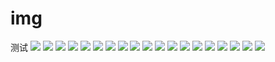 # img
 测试
![](https://cdn.jsdelivr.net/gh/lbb886/img@main/img/202407241820540.jpg)
![](https://cdn.jsdelivr.net/gh/lbb886/img@main/img/202407241829427.jpg)
![](https://cdn.jsdelivr.net/gh/lbb886/img@main/img/202407241829110.jpg)
![](https://cdn.jsdelivr.net/gh/lbb886/img@main/img/202407241829533.jpg)
![](https://cdn.jsdelivr.net/gh/lbb886/img@main/img/202407241830117.jpg)
![](https://cdn.jsdelivr.net/gh/lbb886/img@main/img/202407241830242.jpg)
![](https://cdn.jsdelivr.net/gh/lbb886/img@main/img/202407241830423.jpg)
![](https://cdn.jsdelivr.net/gh/lbb886/img@main/img/202407241830012.jpg)
![](https://cdn.jsdelivr.net/gh/lbb886/img@main/img/202407241830669.jpg)
![](https://cdn.jsdelivr.net/gh/lbb886/img@main/img/202407241831659.jpg)
![](https://cdn.jsdelivr.net/gh/lbb886/img@main/img/202407241831769.jpg)
![](https://cdn.jsdelivr.net/gh/lbb886/img@main/img/202407241831689.jpg)
![](https://cdn.jsdelivr.net/gh/lbb886/img@main/img/202407241831422.png)
![](https://cdn.jsdelivr.net/gh/lbb886/img@main/img/202407241831515.jpg)
![](https://cdn.jsdelivr.net/gh/lbb886/img@main/img/202407241832501.png)
![](https://cdn.jsdelivr.net/gh/lbb886/img@main/img/202407241832059.png)
![](https://cdn.jsdelivr.net/gh/lbb886/img@main/img/202407241832629.png)
![](https://cdn.jsdelivr.net/gh/lbb886/img@main/img/202407241832752.png)
![](https://cdn.jsdelivr.net/gh/lbb886/img@main/img/202407241832048.png)
